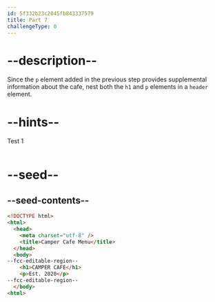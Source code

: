 ```yaml
---
id: 5f332b23c2045fb843337579
title: Part 7
challengeType: 0
---
```


# --description--

Since the `p` element added in the previous step provides supplemental information about the cafe, nest both the `h1` and `p` elements in a `header` element.

# --hints--

Test 1

```js

```

# --seed--

## --seed-contents--

```html
<!DOCTYPE html>
<html>
  <head>
    <meta charset="utf-8" />
    <title>Camper Cafe Menu</title>
  </head>
  <body>
--fcc-editable-region--
    <h1>CAMPER CAFE</h1>
    <p>Est. 2020</p>
--fcc-editable-region--
  </body>
<html>
```
